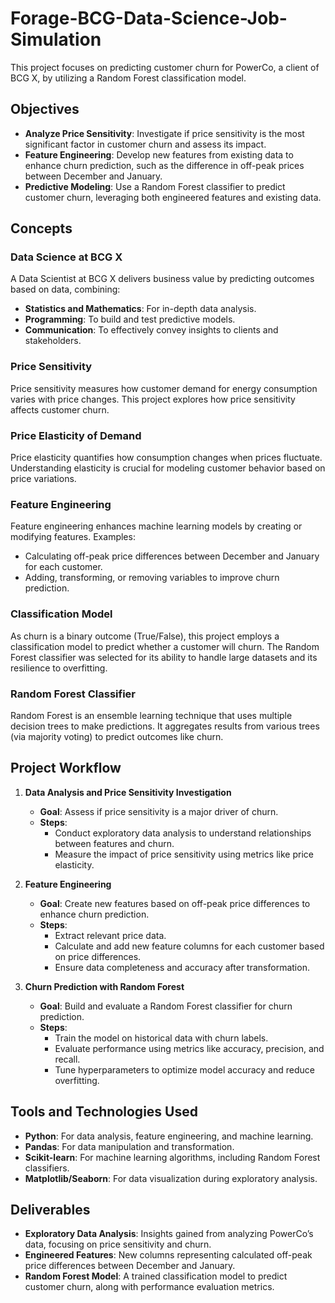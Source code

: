 # Forage-BCG-Data-Science-Job-Simulation

This project focuses on predicting customer churn for PowerCo, a client of BCG X, by utilizing a Random Forest classification model.

## Objectives

- **Analyze Price Sensitivity**: Investigate if price sensitivity is the most significant factor in customer churn and assess its impact.
- **Feature Engineering**: Develop new features from existing data to enhance churn prediction, such as the difference in off-peak prices between December and January.
- **Predictive Modeling**: Use a Random Forest classifier to predict customer churn, leveraging both engineered features and existing data.

## Concepts

### Data Science at BCG X
A Data Scientist at BCG X delivers business value by predicting outcomes based on data, combining:
- **Statistics and Mathematics**: For in-depth data analysis.
- **Programming**: To build and test predictive models.
- **Communication**: To effectively convey insights to clients and stakeholders.

### Price Sensitivity
Price sensitivity measures how customer demand for energy consumption varies with price changes. This project explores how price sensitivity affects customer churn.

### Price Elasticity of Demand
Price elasticity quantifies how consumption changes when prices fluctuate. Understanding elasticity is crucial for modeling customer behavior based on price variations.

### Feature Engineering
Feature engineering enhances machine learning models by creating or modifying features. Examples:
- Calculating off-peak price differences between December and January for each customer.
- Adding, transforming, or removing variables to improve churn prediction.

### Classification Model
As churn is a binary outcome (True/False), this project employs a classification model to predict whether a customer will churn. The Random Forest classifier was selected for its ability to handle large datasets and its resilience to overfitting.

### Random Forest Classifier
Random Forest is an ensemble learning technique that uses multiple decision trees to make predictions. It aggregates results from various trees (via majority voting) to predict outcomes like churn.

## Project Workflow

1. **Data Analysis and Price Sensitivity Investigation**
   - **Goal**: Assess if price sensitivity is a major driver of churn.
   - **Steps**:
     - Conduct exploratory data analysis to understand relationships between features and churn.
     - Measure the impact of price sensitivity using metrics like price elasticity.

2. **Feature Engineering**
   - **Goal**: Create new features based on off-peak price differences to enhance churn prediction.
   - **Steps**:
     - Extract relevant price data.
     - Calculate and add new feature columns for each customer based on price differences.
     - Ensure data completeness and accuracy after transformation.

3. **Churn Prediction with Random Forest**
   - **Goal**: Build and evaluate a Random Forest classifier for churn prediction.
   - **Steps**:
     - Train the model on historical data with churn labels.
     - Evaluate performance using metrics like accuracy, precision, and recall.
     - Tune hyperparameters to optimize model accuracy and reduce overfitting.

## Tools and Technologies Used
- **Python**: For data analysis, feature engineering, and machine learning.
- **Pandas**: For data manipulation and transformation.
- **Scikit-learn**: For machine learning algorithms, including Random Forest classifiers.
- **Matplotlib/Seaborn**: For data visualization during exploratory analysis.

## Deliverables
- **Exploratory Data Analysis**: Insights gained from analyzing PowerCo’s data, focusing on price sensitivity and churn.
- **Engineered Features**: New columns representing calculated off-peak price differences between December and January.
- **Random Forest Model**: A trained classification model to predict customer churn, along with performance evaluation metrics.

